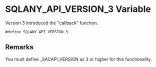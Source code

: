 <!-- loio3bf4ff486c5f101490b7ca3bb880e1fe -->

# SQLANY\_API\_VERSION\_3 Variable

Version 3 introduced the "callback" function.



```
#define SQLANY_API_VERSION_3
```



## Remarks

You must define \_SACAPI\_VERSION as 3 or higher for this functionality.

